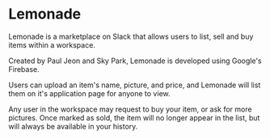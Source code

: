 # Lemonade


Lemonade is a marketplace on Slack that allows users to list, sell and buy items within a workspace. 

Created by Paul Jeon and Sky Park, Lemonade is developed using Google's Firebase. 

Users can upload an item's name, picture, and price, and Lemonade will list them on it's application page for anyone to view.

Any user in the workspace may request to buy your item, or ask for more pictures. Once marked as sold, the item will 
no longer appear in the list, but will always be available in your history. 
